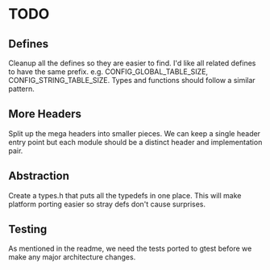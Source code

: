 # TODO

## Defines

Cleanup all the defines so they are easier to find. I'd like all related defines to have the same prefix.
e.g. CONFIG_GLOBAL_TABLE_SIZE, CONFIG_STRING_TABLE_SIZE. Types and functions should follow a similar pattern.

## More Headers

Split up the mega headers into smaller pieces. We can keep a single header entry point but each module should
be a distinct header and implementation pair.

## Abstraction

Create a types.h that puts all the typedefs in one place. This will make platform porting easier so 
stray defs don't cause surprises.

## Testing

As mentioned in the readme, we need the tests ported to gtest before we make any major architecture changes.